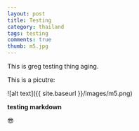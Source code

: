 ```yaml
---
layout: post
title: Testing
category: thailand
tags: testing
comments: true
thumb: m5.jpg
---
```


This is greg testing thing aging.  

This is a picutre:


![alt text]({{ site.baseurl }}/images/m5.png)

**testing markdown**

:sunglasses: